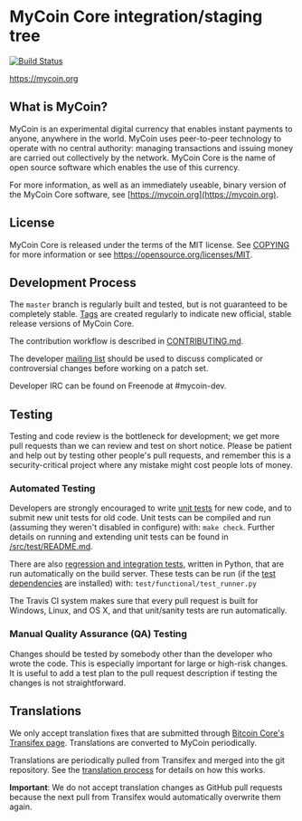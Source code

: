 MyCoin Core integration/staging tree
=====================================

[![Build Status](https://travis-ci.org/mycoin-project/mycoin.svg?branch=master)](https://travis-ci.org/mycoin-project/mycoin)

https://mycoin.org

What is MyCoin?
----------------

MyCoin is an experimental digital currency that enables instant payments to
anyone, anywhere in the world. MyCoin uses peer-to-peer technology to operate
with no central authority: managing transactions and issuing money are carried
out collectively by the network. MyCoin Core is the name of open source
software which enables the use of this currency.

For more information, as well as an immediately useable, binary version of
the MyCoin Core software, see [https://mycoin.org](https://mycoin.org).

License
-------

MyCoin Core is released under the terms of the MIT license. See [COPYING](COPYING) for more
information or see https://opensource.org/licenses/MIT.

Development Process
-------------------

The `master` branch is regularly built and tested, but is not guaranteed to be
completely stable. [Tags](https://github.com/mycoin-project/mycoin/tags) are created
regularly to indicate new official, stable release versions of MyCoin Core.

The contribution workflow is described in [CONTRIBUTING.md](CONTRIBUTING.md).

The developer [mailing list](https://groups.google.com/forum/#!forum/mycoin-dev)
should be used to discuss complicated or controversial changes before working
on a patch set.

Developer IRC can be found on Freenode at #mycoin-dev.

Testing
-------

Testing and code review is the bottleneck for development; we get more pull
requests than we can review and test on short notice. Please be patient and help out by testing
other people's pull requests, and remember this is a security-critical project where any mistake might cost people
lots of money.

### Automated Testing

Developers are strongly encouraged to write [unit tests](src/test/README.md) for new code, and to
submit new unit tests for old code. Unit tests can be compiled and run
(assuming they weren't disabled in configure) with: `make check`. Further details on running
and extending unit tests can be found in [/src/test/README.md](/src/test/README.md).

There are also [regression and integration tests](/test), written
in Python, that are run automatically on the build server.
These tests can be run (if the [test dependencies](/test) are installed) with: `test/functional/test_runner.py`

The Travis CI system makes sure that every pull request is built for Windows, Linux, and OS X, and that unit/sanity tests are run automatically.

### Manual Quality Assurance (QA) Testing

Changes should be tested by somebody other than the developer who wrote the
code. This is especially important for large or high-risk changes. It is useful
to add a test plan to the pull request description if testing the changes is
not straightforward.

Translations
------------

We only accept translation fixes that are submitted through [Bitcoin Core's Transifex page](https://www.transifex.com/projects/p/bitcoin/).
Translations are converted to MyCoin periodically.

Translations are periodically pulled from Transifex and merged into the git repository. See the
[translation process](doc/translation_process.md) for details on how this works.

**Important**: We do not accept translation changes as GitHub pull requests because the next
pull from Transifex would automatically overwrite them again.
